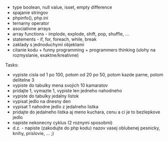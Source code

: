 - type boolean, null value, isset, empty difference
- spajanie stringov
- phpinfo(), php.ini
- ternarny operator
- asociativne arrays
- array functions - implode, explode, shift, pop, shuffle, ...
- statements - if, for, foreach, while, break
- zaklady s jednoduchymi objektami
- citanie kodu + funny programming + programmers thinking (ulohy na rozmyslanie, exaktne/kreativne)


Tasks:
- vypiste cisla od 1 po 100, potom od 20 po 50, potom kazde parne, potom delitelne 3
- vypiste do tabulky mena svojich 10 kamaratov
- pridajte 1, vymazte 1, vypiste len jedneho nahodneho
- vypiste do tabulky jedalny listok
- vypisat jedlo na dnesny den
- vypisat 1 nahodne jedlo z jedalneho listka
- pridajte do jedalneho listka aj meno kuchara, cenu a ci je to bezlepkove jedlo
- napiste nekonecny cyklus (2 roznymi sposobmi)
- d.z. - napiste (zakodujte do php kodu) nazov vasej oblubenej pesnicky, knihy, prislovie, ... ;)